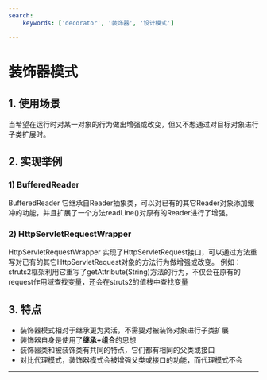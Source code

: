```yaml
---
search:
    keywords: ['decorator', '装饰器', '设计模式']

---
```


# 装饰器模式

## 1. 使用场景

当希望在运行时对某一对象的行为做出增强或改变，但又不想通过对目标对象进行子类扩展时。

## 2. 实现举例

### 1) BufferedReader
BufferedReader 它继承自Reader抽象类，可以对已有的其它Reader对象添加缓冲的功能，并且扩展了一个方法readLine()对原有的Reader进行了增强。

### 2) HttpServletRequestWrapper
HttpServletRequestWrapper 实现了HttpServletRequest接口，可以通过方法重写对已有的其它HttpServletRequest对象的方法行为做增强或改变。
例如：struts2框架利用它重写了getAttribute(String)方法的行为，不仅会在原有的request作用域查找变量，还会在struts2的值栈中查找变量

## 3. 特点
* 装饰器模式相对于继承更为灵活，不需要对被装饰对象进行子类扩展
* 装饰器自身是使用了**继承+组合**的思想
* 装饰器类和被装饰类有共同的特点，它们都有相同的父类或接口
* 对比代理模式，装饰器模式会被增强父类或接口的功能，而代理模式不会

---



